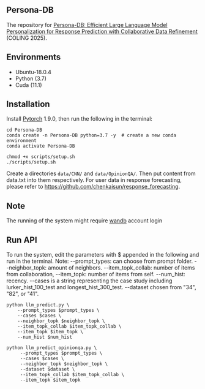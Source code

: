 

## Persona-DB

The repository for [Persona-DB: Efficient Large Language Model Personalization for Response Prediction with Collaborative Data Refinement](https://arxiv.org/abs/2402.11060) (COLING 2025).


## Environments
- Ubuntu-18.0.4
- Python (3.7)
- Cuda (11.1)

## Installation
Install [Pytorch](https://pytorch.org/) 1.9.0, then run the following in the terminal:
```shell
cd Persona-DB
conda create -n Persona-DB python=3.7 -y  # create a new conda environment
conda activate Persona-DB

chmod +x scripts/setup.sh
./scripts/setup.sh
```
Create a directories `data/CNN/` and `data/OpinionQA/`. Then put content from data.txt into them respectively. For user data in response forecasting, please refer to https://github.com/chenkaisun/response_forecasting.

## Note
The running of the system might require [wandb](wandb.ai) account login

## Run API
To run the system, edit the parameters with $ appended in the following and run in the terminal.
Note: --prompt_types: can choose from prompt folder. --neighbor_topk: amount of neighbors. --item_topk_collab:  number of items from collaboration, --item_topk: number of items from self. --num_hist: recency. --cases is a string representing the case study including lurker_hist_100_test and longest_hist_300_test. --dataset chosen from "34", "82", or "41".

```shell
python llm_predict.py \
    --prompt_types $prompt_types \
    --cases $cases \
    --neighbor_topk $neighbor_topk \
    --item_topk_collab $item_topk_collab \
    --item_topk $item_topk \
    --num_hist $num_hist
    
python llm_predict_opinionqa.py \
     --prompt_types $prompt_types \
     --cases $cases \
     --neighbor_topk $neighbor_topk \
     --dataset $dataset \
     --item_topk_collab $item_topk_collab \
     --item_topk $item_topk
```
